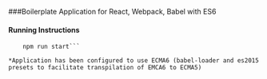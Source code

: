 ###Boilerplate Application for React, Webpack, Babel with ES6
#### Running Instructions 
```npm install
	npm run start```

*Application has been configured to use ECMA6 (babel-loader and es2015 presets to facilitate transpilation of EMCA6 to ECMA5)